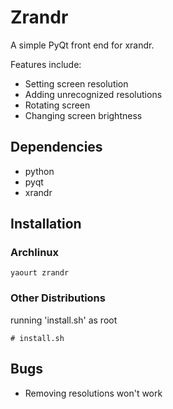 # Zrandr
A simple PyQt front end for xrandr.  

Features include:  
* Setting screen resolution
* Adding unrecognized resolutions
* Rotating screen
* Changing screen brightness

## Dependencies
* python  
* pyqt
* xrandr

## Installation
### Archlinux
```
yaourt zrandr
```
### Other Distributions
running 'install.sh' as root
```
# install.sh
```

## Bugs
* Removing resolutions won't work
